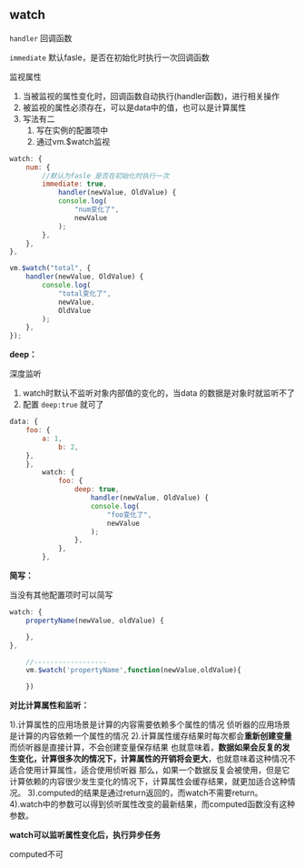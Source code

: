 ## watch

`handler` 回调函数

`immediate` 默认fasle，是否在初始化时执行一次回调函数

监视属性

1. 当被监视的属性变化时，回调函数自动执行(handler函数)，进行相关操作
2. 被监视的属性必须存在，可以是data中的值，也可以是计算属性
3. 写法有二
   1. 写在实例的配置项中
   2. 通过vm.$watch监视

```js
watch: {
    num: {
        //默认为fasle 是否在初始化时执行一次
        immediate: true,
            handler(newValue, OldValue) {
            console.log(
                "num变化了",
                newValue
            );
        },
    },
},

```

```js
vm.$watch("total", {
    handler(newValue, OldValue) {
        console.log(
            "total变化了",
            newValue,
            OldValue
        );
    },
});
```



**deep：**

深度监听

1. watch时默认不监听对象内部值的变化的，当data 的数据是对象时就监听不了
2. 配置 `deep:true` 就可了

```js
data: {
    foo: {
        a: 1,
            b: 2,
    },
    },
        watch: {
            foo: {
                deep: true,
                    handler(newValue, OldValue) {
                    console.log(
                        "foo变化了",
                        newValue
                    );
                },
            },
        },
```

**简写：**

当没有其他配置项时可以简写

```js
watch: {
    propertyName(newValue, oldValue) {

    },
},

    //------------------                    
    vm.$watch('propertyName',function(newValue,oldValue){

    })                    
```



**对比计算属性和监听：**

1).计算属性的应用场景是计算的内容需要依赖多个属性的情况
侦听器的应用场景是计算的内容依赖一个属性的情况
2).计算属性缓存结果时每次都会**重新创建变量**
而侦听器是直接计算，不会创建变量保存结果
也就意味着，**数据如果会反复的发生变化，计算很多次的情况下，计算属性的开销将会更大**，也就意味着这种情况不适合使用计算属性，适合使用侦听器
那么，如果一个数据反复会被使用，但是它计算依赖的内容很少发生变化的情况下，计算属性会缓存结果，就更加适合这种情况。
3).computed的结果是通过return返回的，而watch不需要return。
4).watch中的参数可以得到侦听属性改变的最新结果，而computed函数没有这种参数。



**watch可以监听属性变化后，执行异步任务**

computed不可